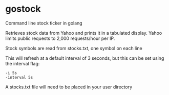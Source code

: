 # gostock
Command line stock ticker in golang

Retrieves stock data from Yahoo and prints it in a tabulated display. Yahoo limits public requests to 2,000 requests/hour per IP.

Stock symbols are read from stocks.txt, one symbol on each line

This will refresh at a default interval of 3 seconds, but this can be set using the interval flag:

```
-i 5s
-interval 5s
```

A stocks.txt file will need to be placed in your user directory

